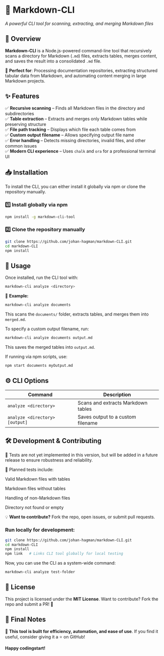 # 🚀 Markdown-CLI

_A powerful CLI tool for scanning, extracting, and merging Markdown files_

## 📌 Overview

**Markdown-CLI** is a Node.js-powered command-line tool that recursively scans a directory for Markdown (`.md`) files, extracts tables, merges content, and saves the result into a consolidated `.md` file.

🔹 **Perfect for**: Processing documentation repositories, extracting structured tabular data from Markdown, and automating content merging in large Markdown projects.

## ✨ Features

✅ **Recursive scanning** – Finds all Markdown files in the directory and subdirectories  
✅ **Table extraction** – Extracts and merges only Markdown tables while preserving structure  
✅ **File path tracking** – Displays which file each table comes from  
✅ **Custom output filename** – Allows specifying output file name  
✅ **Error handling** – Detects missing directories, invalid files, and other common issues  
✅ **Modern CLI experience** – Uses `chalk` and `ora` for a professional terminal UI

## 📥 Installation

To install the CLI, you can either install it globally via npm or clone the repository manually.

### 1️⃣ Install globally via npm

```sh
npm install -g markdown-cli-tool
```

### 2️⃣ Clone the repository manually

```sh
git clone https://github.com/johan-hagman/markdown-CLI.git
cd markdown-CLI
npm install
```

## 🚀 Usage

Once installed, run the CLI tool with:

```sh
markdown-cli analyze <directory>
```

🔹 **Example:**

```sh
markdown-cli analyze documents
```

This scans the `documents/` folder, extracts tables, and merges them into `merged.md`.

To specify a custom output filename, run:

```sh
markdown-cli analyze documents output.md
```

This saves the merged tables into `output.md`.

If running via npm scripts, use:

```sh
npm start documents myOutput.md
```

## ⚙️ CLI Options

| Command                        | Description                        |
| ------------------------------ | ---------------------------------- |
| `analyze <directory>`          | Scans and extracts Markdown tables |
| `analyze <directory> [output]` | Saves output to a custom filename  |

## 🛠️ Development & Contributing

🚧 Tests are not yet implemented in this version, but will be added in a future release to ensure robustness and reliability.

📌 Planned tests include:

Valid Markdown files with tables

Markdown files without tables

Handling of non-Markdown files

Directory not found or empty

💡 **Want to contribute?** Fork the repo, open issues, or submit pull requests.

### Run locally for development:

```sh
git clone https://github.com/johan-hagman/markdown-CLI.git
cd markdown-CLI
npm install
npm link   # Links CLI tool globally for local testing
```

Now, you can use the CLI as a system-wide command:

```sh
markdown-cli analyze test-folder
```

## 📜 License

This project is licensed under the **MIT License**. Want to contribute? Fork the repo and submit a PR! 🚀

## 📌 Final Notes

🚀 **This tool is built for efficiency, automation, and ease of use**. If you find it useful, consider giving it a ⭐ on GitHub!

**Happy codingstart!**

